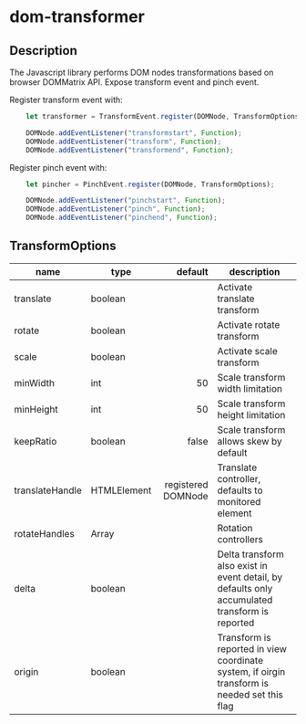 # dom-transformer

## Description

The Javascript library performs DOM nodes transformations based on browser DOMMatrix API. Expose transform event and pinch event.

Register transform event with:

```javascript
	let transformer = TransformEvent.register(DOMNode, TransformOptions);

	DOMNode.addEventListener("transformstart", Function);
	DOMNode.addEventListener("transform", Function);
	DOMNode.addEventListener("transformend", Function);
```

Register pinch event with:

```javascript
	let pincher = PinchEvent.register(DOMNode, TransformOptions);

	DOMNode.addEventListener("pinchstart", Function);
	DOMNode.addEventListener("pinch", Function);
	DOMNode.addEventListener("pinchend", Function);
```

## TransformOptions

| name            | type               | default            | description                                                                                    |
| --------------- | ------------------ | -----------------: | ---------------------------------------------------------------------------------------------- |
| translate       | boolean            |                    | Activate translate transform                                                                   |
| rotate          | boolean            |                    | Activate rotate transform                                                                      |
| scale           | boolean            |                    | Activate scale transform                                                                       |
| minWidth        | int                | 50                 | Scale transform width limitation                                                               |
| minHeight       | int                | 50                 | Scale transform height limitation                                                              |
| keepRatio       | boolean            | false              | Scale transform allows skew by default                                                         |
| translateHandle | HTMLElement        | registered DOMNode | Translate controller, defaults to monitored element                                            |
| rotateHandles   | Array<HTMLElement> |                    | Rotation controllers                                                                           |
| delta           | boolean            |                    | Delta transform also exist in event detail, by defaults only accumulated transform is reported |
| origin          | boolean            |                    | Transform is reported in view coordinate system, if oirgin transform is needed set this flag   |
